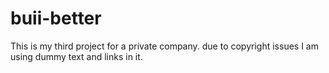 # buii-better
This is my third project for a private company. due to copyright issues I am using dummy text and links in it.
